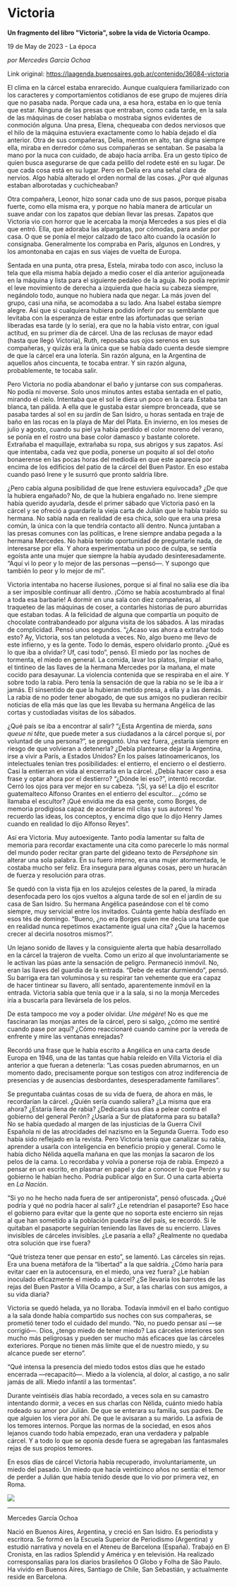 # Victoria

**Un fragmento del libro "Victoria", sobre la vida de Victoria Ocampo.**

19 de May de 2023 - La época

_por Mercedes García Ochoa_

Link original: https://laagenda.buenosaires.gob.ar/contenido/36084-victoria



El clima en la cárcel estaba enrarecido. Aunque cualquiera familiarizado con los caracteres y comportamientos cotidianos de ese grupo de mujeres diría que no pasaba nada. Porque cada una, a esa hora, estaba en lo que tenía que estar. Ninguna de las presas que entraban, como cada tarde, en la sala de las máquinas de coser hablaba o mostraba signos evidentes de conmoción alguna. Una presa, Elena, chequeaba con dedos nerviosos que el hilo de la máquina estuviera exactamente como lo había dejado el día anterior. Otra de sus compañeras, Delia, mentón en alto, tan digna siempre ella, miraba en derredor cómo sus compañeras se sentaban. Se pasaba la mano por la nuca con cuidado, de abajo hacia arriba. Era un gesto típico de quien busca asegurarse de que cada pelillo del rodete esté en su lugar. De que cada cosa está en su lugar. Pero en Delia era una señal clara de nervios. Algo había alterado el orden normal de las cosas. ¿Por qué algunas estaban alborotadas y cuchicheaban?




Otra compañera, Leonor, hizo sonar cada uno de sus pasos, porque pisaba fuerte, como ella misma era, y porque no había manera de articular un suave andar con los zapatos que debían llevar las presas. Zapatos que Victoria vio con horror que le acercaba la monja Mercedes a sus pies el día que entró. Ella, que adoraba las alpargatas, por cómodas, para andar por casa. O que se ponía el mejor calzado de taco alto cuando la ocasión lo consignaba. Generalmente los compraba en París, algunos en Londres, y los amontonaba en cajas en sus viajes de vuelta de Europa.




Sentada en una punta, otra presa, Estela, miraba todo con asco, incluso la tela que ella misma había dejado a medio coser el día anterior aguijoneada en la máquina y lista para el siguiente pedaleo de la aguja. No podía reprimir el leve movimiento de derecha a izquierda que hacía su cabeza siempre, negándolo todo, aunque no hubiera nada que negar. La más joven del grupo, casi una niña, se acomodaba a su lado. Ana Isabel estaba siempre alegre. Así que si cualquiera hubiera podido inferir por su semblante que levitaba con la esperanza de estar entre las afortunadas que serían liberadas esa tarde (y lo sería), era que no la había visto entrar, con igual actitud, en su primer día de cárcel. Una de las reclusas de mayor edad (hasta que llegó Victoria), Ruth, reposaba sus ojos serenos en sus compañeras, y quizás era la única que se había dado cuenta desde siempre de que la cárcel era una lotería. Sin razón alguna, en la Argentina de aquellos años cincuenta, te tocaba entrar. Y sin razón alguna, probablemente, te tocaba salir.




Pero Victoria no podía abandonar el baño y juntarse con sus compañeras. No podía ni moverse. Solo unos minutos antes estaba sentada en el patio, mirando el cielo. Intentaba que el sol le diera un poco en la cara. Estaba tan blanca, tan pálida. A ella que le gustaba estar siempre bronceada, que se pasaba tardes al sol en su jardín de San Isidro, u horas sentada en traje de baño en las rocas en la playa de Mar del Plata. En invierno, en los meses de julio y agosto, cuando su piel ya había perdido el color moreno del verano, se ponía en el rostro una base color damasco y bastante colorete. Extrañaba el maquillaje, extrañaba su ropa, sus abrigos y sus zapatos. Así que intentaba, cada vez que podía, ponerse un poquito al sol del otoño bonaerense en las pocas horas del mediodía en que este aparecía por encima de los edificios del patio de la cárcel del Buen Pastor. En eso estaba cuando pasó Irene y le susurró que pronto saldría libre.




¿Pero cabía alguna posibilidad de que Irene estuviera equivocada? ¿De que la hubiera engañado? No, de que la hubiera engañado no. Irene siempre había querido ayudarla, desde el primer sábado que Victoria pasó en la cárcel y se ofreció a guardarle la vieja carta de Julián que le había traído su hermana. No sabía nada en realidad de esa chica, solo que era una presa común, la única con la que tendría contacto allí dentro. Nunca juntaban a las presas comunes con las políticas, e Irene siempre andaba pegada a la hermana Mercedes. No había tenido oportunidad de preguntarle nada, de interesarse por ella. Y ahora experimentaba un poco de culpa, se sentía egoísta ante una mujer que siempre la había ayudado desinteresadamente. “Aquí vi lo peor y lo mejor de las personas —pensó—. Y supongo que también lo peor y lo mejor de mí”.




Victoria intentaba no hacerse ilusiones, porque si al final no salía ese día iba a ser imposible continuar allí dentro. ¡Cómo se había acostumbrado al final a toda esa barbarie! A dormir en una sala con diez compañeras, al traqueteo de las máquinas de coser, a contarles historias de puro aburridas que estaban todas. A la felicidad de alguna que compartía un poquito de chocolate contrabandeado por alguna visita de los sábados. A las miradas de complicidad. Pensó unos segundos. “¿Acaso vas ahora a extrañar todo esto? Ay, Victoria, sos tan pelotuda a veces. No, algo bueno me llevo de este infierno, y es la gente. Todo lo demás, espero olvidarlo pronto. ¿Qué es lo que iba a olvidar? Uf, casi todo”, pensó. El miedo por las noches de tormenta, el miedo en general. La comida, lavar los platos, limpiar el baño, el tintineo de las llaves de la hermana Mercedes por la mañana, el mate cocido para desayunar. La violencia contenida que se respiraba en el aire. Y sobre todo la rabia. Pero tenía la sensación de que la rabia no se le iba a ir jamás. El sinsentido de que la hubieran metido presa, a ella y a las demás. La rabia de no poder tener abogado, de que sus amigos no pudieran recibir noticias de ella más que las que les llevaba su hermana Angélica de las cortas y custodiadas visitas de los sábados.




¿Qué país se iba a encontrar al salir? “¿Esta Argentina de mierda, *sans queue* *ni tête*, que puede meter a sus ciudadanos a la cárcel porque sí, por voluntad de una persona?”, se preguntó. Una vez fuera, ¿estaría siempre en riesgo de que volvieran a detenerla? ¿Debía plantearse dejar la Argentina, irse a vivir a París, a Estados Unidos? En los países latinoamericanos, los intelectuales tenían tres posibilidades: el entierro, el encierro o el destierro. Casi la entierran en vida al encerrarla en la cárcel. ¿Debía hacer caso a esa frase y optar ahora por el destierro? “¿Dónde leí eso?”, intentó recordar. Cerró los ojos para ver mejor en su cabeza. “¡Sí, ya sé! La dijo el escritor guatemalteco Alfonso Orantes en el entierro del escultor... ¿cómo se llamaba el escultor? ¡Qué envidia me da esa gente, como Borges, de memoria prodigiosa capaz de acordarse mil citas y sus autores! Yo recuerdo las ideas, los conceptos, y encima digo que lo dijo Henry James cuando en realidad lo dijo Alfonso Reyes”.




Así era Victoria. Muy autoexigente. Tanto podía lamentar su falta de memoria para recordar exactamente una cita como parecerle lo más normal del mundo poder recitar gran parte del gideano texto de *Perséphone* sin alterar una sola palabra. En su fuero interno, era una mujer atormentada, le costaba mucho ser feliz. Era insegura para algunas cosas, pero un huracán de fuerza y resolución para otras.




Se quedó con la vista fija en los azulejos celestes de la pared, la mirada desenfocada pero los ojos vueltos a alguna tarde de sol en el jardín de su casa de San Isidro. Su hermana Angélica paseándose con el té como siempre, muy servicial entre los invitados. Cuánta gente había desfilado en esos tés de domingo. “Bueno, ¿no era Borges quien me decía una tarde que en realidad nunca repetimos exactamente igual una cita? ¿Que la hacemos crecer al decirla nosotros mismos?”.




Un lejano sonido de llaves y la consiguiente alerta que había desarrollado en la cárcel la trajeron de vuelta. Como un erizo al que involuntariamente se le activan las púas ante la sensación de peligro. Permaneció inmóvil. No, eran las llaves del guardia de la entrada. “Debe de estar durmiendo”, pensó. Su barriga era tan voluminosa y su respirar tan vehemente que era capaz de hacer tintinear su llavero, allí sentado, aparentemente inmóvil en la entrada. Victoria sabía que tenía que ir a la sala, si no la monja Mercedes iría a buscarla para llevársela de los pelos.




De esta tampoco me voy a poder olvidar. *Une mégère*! No es que me fascinaran las monjas antes de la cárcel, pero si salgo, ¿cómo me sentiré cuando pase por aquí? ¿Cómo reaccionaré cuando camine por la vereda de enfrente y mire las ventanas enrejadas?




Recordó una frase que le había escrito a Angélica en una carta desde Europa en 1946, una de las tantas que había releído en Villa Victoria el día anterior a que fueran a detenerla: “Las cosas pueden abrumarnos, en un momento dado, precisamente porque son testigos con atroz indiferencia de presencias y de ausencias desbordantes, desesperadamente familiares”.




Se preguntaba cuántas cosas de su vida de fuera, de ahora en más, le recordarían la cárcel. ¿Quién sería cuando saliera? ¿La misma que era ahora? ¿Estaría llena de rabia? ¿Dedicaría sus días a pelear contra el gobierno del general Perón? ¿Usaría a Sur de plataforma para su batalla? No se había quedado al margen de las injusticias de la Guerra Civil Española ni de las atrocidades del nazismo en la Segunda Guerra. Todo eso había sido reflejado en la revista. Pero Victoria tenía que canalizar su rabia, aprender a usarla con inteligencia en beneficio propio y general. Como le había dicho Nélida aquella mañana en que las monjas la sacaron de los pelos de la cama. Lo recordaba y volvía a ponerse roja de rabia. Empezó a pensar en un escrito, en plasmar en papel y dar a conocer lo que Perón y su gobierno le habían hecho. Podría publicar algo en Sur. O una carta abierta en *La Nación*.




“Si yo no he hecho nada fuera de ser antiperonista”, pensó ofuscada. ¿Qué podría y qué no podría hacer al salir? ¿Le retendrían el pasaporte? Eso hace el gobierno para evitar que la gente que no soporta este encierro sin rejas al que han sometido a la población pueda irse del país, se recordó. Si le quitaban el pasaporte seguirían teniendo las llaves de su encierro. Llaves invisibles de cárceles invisibles. ¿Le pasaría a ella? ¿Realmente no quedaba otra solución que irse fuera?




“Qué tristeza tener que pensar en esto”, se lamentó. Las cárceles sin rejas. Era una buena metáfora de la “libertad” a la que saldría. ¿Cómo haría para evitar caer en la autocensura, en el miedo, una vez fuera? ¿Le habían inoculado eficazmente el miedo a la cárcel? ¿Se llevaría los barrotes de las rejas del Buen Pastor a Villa Ocampo, a Sur, a las charlas con sus amigos, a su vida diaria?




Victoria se quedó helada, ya no lloraba. Todavía inmóvil en el baño contiguo a la sala donde había compartido sus noches con sus compañeras, se prometió tener todo el cuidado del mundo. “No, no puedo pensar así —se corrigió—. Dios, ¿tengo miedo de tener miedo? Las cárceles interiores son mucho más peligrosas y pueden ser mucho más eficaces que las cárceles exteriores. Porque no tienen más límite que el de nuestro miedo, y su alcance puede ser eterno”.




“Qué intensa la presencia del miedo todos estos días que he estado encerrada —recapacitó—. Miedo a la violencia, al dolor, al castigo, a no salir jamás de allí. Miedo infantil a las tormentas”.




Durante veintiséis días había recordado, a veces sola en su camastro intentando dormir, a veces en sus charlas con Nélida, cuánto miedo había rodeado su amor por Julián. De que se enterara su familia, sus padres. De que alguien los viera por ahí. De que le avisaran a su marido. La asfixia de los temores internos. Porque las normas de la sociedad, en esos años lejanos cuando todo había empezado, eran una verdadera y palpable cárcel. Y a todo lo que se oponía desde fuera se agregaban las fantasmales rejas de sus propios temores.




En esos días de cárcel Victoria había recuperado, involuntariamente, un miedo del pasado. Un miedo que hacía veinticinco años no sentía: el temor de perder a Julián que había tenido desde que lo vio por primera vez, en Roma.




![](https://cdn.feater.me/files/images/1222390/07f29cd1-e92a-4a68-afc6-549589a5d2dc.jpg)




---




Mercedes García Ochoa




Nació en Buenos Aires, Argentina, y creció en San Isidro. Es periodista y escritora. Se formó en la Escuela Superior de Periodismo (Argentina) y estudió narrativa y novela en el Ateneu de Barcelona (España). Trabajó en El Cronista, en las radios Splendid y América y en televisión. Ha realizado corresponsalías para los diarios brasileños O Globo y Folha de São Paulo. Ha vivido en Buenos Aires, Santiago de Chile, San Sebastián, y actualmente reside en Barcelona.



